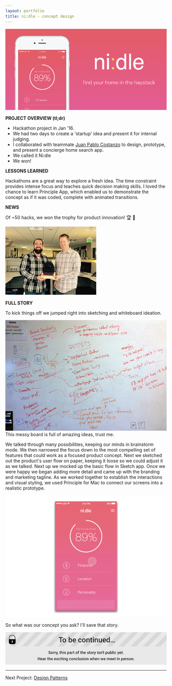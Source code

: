 ```yaml
---
layout: portfolio
title: ni:dle - concept design
---
```


![ni:dle - concept design](/assets/ni-dle/ni-dle.png)


**PROJECT OVERVIEW (tl;dr)**

- Hackathon project in Jan '16. 
- We had two days to create a 'startup' idea and present it for internal judging. 
- I collaborated with teammate [Juan Pablo Costanzo](http://www.jpcostanzo.com/) to design, prototype, and present a concierge home search app. 
- We called it Ni:dle 
- We won!


**LESSONS LEARNED**

Hackathons are a great way to explore a fresh idea. The time constraint provides intense focus and teaches quick decision making skills. I loved the chance to learn Principle App, which enabled us to demonstrate the concept as if it was coded, complete with animated transitions.

**NEWS**

Of ~50 hacks, we won the trophy for product innovation! 🏆 🎉

![ni:dle - winners](/assets/ni-dle/winners_sm.jpg)

**FULL STORY**

To kick things off we jumped right into sketching and whiteboard ideation.
 
![ni:dle - whiteboard](/assets/ni-dle/whiteboard.jpg)
This messy board is full of amazing ideas, trust me.

We talked through many possibilities, keeping our minds in brainstorm mode. We then narrowed the focus down to the most compelling set of features that could work as a focused product concept. Next we sketched out the product's user flow on paper, keeping it loose so we could adjust it as we talked. Next up we mocked up the basic flow in Sketch app. Once we were happy we began adding more detail and came up with the branding and marketing tagline. As we worked together to establish the interactions and visual styling, we used Principle for Mac to connect our screens into a realistic prototype.

![ni:dle - concept design](/assets/ni-dle/ni-dle.gif)

So what was our concept you ask? I'll save that story.

![Restricted](/assets/restricted.png)

----
Next Project: [Design Patterns](/portfolio/rdc_patterns/)
